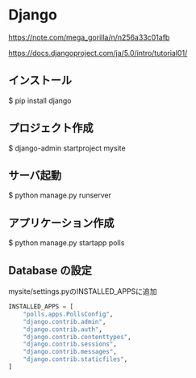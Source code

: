 # Django
https://note.com/mega_gorilla/n/n256a33c01afb

https://docs.djangoproject.com/ja/5.0/intro/tutorial01/
## インストール
$ pip install django

## プロジェクト作成
$ django-admin startproject mysite

## サーバ起動
$ python manage.py runserver

## アプリケーション作成
$ python manage.py startapp polls

## Database の設定
mysite/settings.pyのINSTALLED_APPSに追加
```python
INSTALLED_APPS = [
    "polls.apps.PollsConfig",
    "django.contrib.admin",
    "django.contrib.auth",
    "django.contrib.contenttypes",
    "django.contrib.sessions",
    "django.contrib.messages",
    "django.contrib.staticfiles",
]
```

